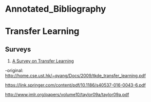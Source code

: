 # Annotated_Bibliography

# Transfer Learning

## Surveys

1. [A Survey on Transfer Learning](https://github.com/Kogorushi/Annotated_Bibliography/edit/master/sources/tkde_transfer_learning.pdf)

  -original: http://home.cse.ust.hk/~qyang/Docs/2009/tkde_transfer_learning.pdf

https://link.springer.com/content/pdf/10.1186/s40537-016-0043-6.pdf

http://www.jmlr.org/papers/volume10/taylor09a/taylor09a.pdf
